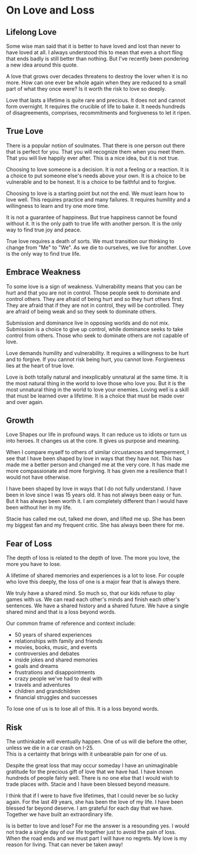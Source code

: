 # On Love and Loss

## Lifelong Love

Some wise man said that it is better to have loved and lost than never to have loved at all.  I always understood this
to mean that even a short fling that ends badly is still better than nothing.  But I've recently been pondering a new
idea around this quote.

A love that grows over decades threatens to destroy the lover when it is no more.  How can one ever be whole again when
they are reduced to a small part of what they once were?  Is it worth the risk to love so deeply.

Love that lasts a lifetime is quite rare and precious.  It does not and cannot form overnight.  It requires the crucible
of life to bake it.  It needs hundreds of disagreements, comprises, recommitments and forgiveness to let it ripen.


## True Love

There is a popular notion of soulmates.  That there is one person out there that is perfect for you.  That you will
recognize them when you meet them.  That you will live happily ever after.  This is a nice idea, but it is not true.

Choosing to love someone is a decision.  It is not a feeling or a reaction.  It is a choice to put someone else's needs
above your own.  It is a choice to be vulnerable and to be honest.  It is a choice to be faithful and to forgive.  

Choosing to love is a starting point but not the end.  We must learn how to love well. This requires practice and many
failures.  It requires humility and a willingness to learn and try one more time.  

It is not a guarantee of happiness.  But true happiness cannot be found without it.  It is the only path to true life
with another person.  It is the only way to find true joy and peace.  

True love requires a death of sorts.  We must transition our thinking to change from "Me" to "We".  As we die to ourselves, 
we live for another.  Love is the only way to find true life.  


## Embrace Weakness

To some love is a sign of weakness. Vulnerability means that you can be hurt and that you are not in control.  Those people
seek to dominate and control others.  They are afraid of being hurt and so they hurt others first.  They are afraid that if
they are not in control, they will be controlled.  They are afraid of being weak and so they seek to dominate others.

Submission and dominance live in opposing worlds and do not mix.  Submission is a choice to give up control, while dominance
seeks to take control from others.  Those who seek to dominate others are not capable of love.  

Love demands humility and vulnerability.  It requires a willingness to be hurt and to forgive.  If you cannot risk being
hurt, you cannot love.  Forgiveness lies at the heart of true love.

Love is both totally natural and inexplicably unnatural at the same time.  It is the most natural thing in the world to
love those who love you.  But it is the most unnatural thing in the world to love your enemies.  Loving well is a skill
that must be learned over a lifetime.  It is a choice that must be made over and over again.


## Growth

Love Shapes our life in profound ways. It can reduce us to idiots or turn us into heroes.  It changes us at the core.  It gives us purpose and meaning.  

When I compare myself to others of similar circustances and temperment, I see that I have been shaped by love in ways
that they have not.  This has made me a better person and changed me at the very core.  It has made me more
compassionate and more forgiving.  It has given me a resilience that I would not have otherwise.  

I have been shaped by love in ways that I do not fully understand.  I have been in love since I was 15 years old.  It has
not always been easy or fun.  But it has always been worth it.  I am completely different than I would have been without
her in my life.

Stacie has called me out, talked me down, and lifted me up.  She has been my biggest fan and my frequent critic.  She has
always been there for me.  


## Fear of Loss

The depth of loss is related to the depth of love. The more you love, the more you have to lose. 

A lifetime of shared memories and experiences is a lot to lose. For couple who love this deeply, the loss of one is
a major fear that is always there.  

We truly have a shared mind.  So much so, that our kids refuse to play games with us.  We can read each other's minds
and finish each other's sentences.  We have a shared history and a shared future.  We have a single shared mind and that
is a loss beyond words.

Our common frame of reference and context include:

* 50 years of shared experiences
* relationships with family and friends
* movies, books, music, and events
* controversies and debates
* inside jokes and shared memories
* goals and dreams
* frustrations and disappointments
* crazy people we've had to deal with
* travels and adventures
* children and grandchildren
* financial struggles and successes

To lose one of us is to lose all of this.  It is a loss beyond words.  


## Risk

The unthinkable will eventually happen.  One of us will die before the other, unless we die in a car crash on I-25.  
This is a certainty that brings with it unbearable pain for one of us.  

Despite the great loss that may occur someday I have an unimaginable gratitude for the precious gift of love that we
have had. I have known hundreds of people fairly well. There is no one else that I would wish to trade places with.
Stacie and I have been blessed beyond measure.

I think that if I were to have five lifetimes, that I could never be so lucky again.  For the last 49 years, she has 
been the love of my life.  I have been blessed far beyond deserve.  I am grateful for each day that we have. Together
we have built an extraordinary life.

Is is better to love and lose?  For me the answer is a resounding yes.  I would not trade a single day of our life
together just to avoid the pain of loss.  When the road ends and we must part I will have no regrets.  My love is 
my reason for living.  That can never be taken away!


